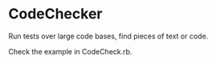 CodeChecker
===========

Run tests over large code bases, find pieces of text or code.

Check the example in CodeCheck.rb.